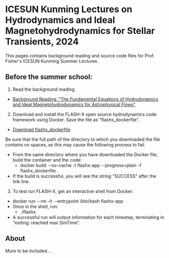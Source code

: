 
# ICESUN Kunming Lectures on Hydrodynamics and Ideal Magnetohydrodynamics for Stellar Transients, 2024

This pages contains background reading and source code files for Prof. Fisher's ICESUN Kunming Summer Lectures.

## Before the summer school:

1. Read the background reading.
- [Background Reading: "The Fundamental Equations of Hydrodynamics and Ideal Magnetohydrodynamics for Astrophysical Flows"](./hydro_equation_derivation.pdf)

2. Download and install the FLASH-X open source hydrodynamics code framework using Docker. Save the file as "flashx_dockerfile".
  - [Download flashx_dockerfile](https://raw.githubusercontent.com/rtfisher/summerschool_lectures/main/flashx_dockerfile)

Be sure that the full path of the directory to which you downloaded the file contains no spaces, as this may cause the following process to fail.
- From the same directory where you have downloaded the Docker file, build the container and the code:
  - docker build --no-cache -t flashx-app --progress=plain -f flashx_dockerfile .
- If the build is successful, you will see the string "SUCCESS" after the link line.
  
3. To test run FLASH-X, get an interactive shell from Docker:
  - docker run --rm -it --entrypoint /bin/bash flashx-app
- Once in the shell, run:
  - ./flashx
- A successful run will output information for each timestep, terminating in "exiting: reached max SimTime".    

## About

More to be included....
